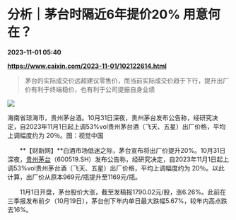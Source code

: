 # 分析｜茅台时隔近6年提价20% 用意何在？

**2023-11-01 05:40**

**https://www.caixin.com/2023-11-01/102122614.html**

> 茅台的实际成交价远超建议零售价，而当前实际成交价趋于下行，提升出厂价有利于终端稳价，也有利于公司提振自身业绩

  

![](https://img.caixin.com/2023-11-01/169881604858865_840_560.jpg)

海南省琼海市，贵州茅台酒。10月31日深夜，贵州茅台发布公告称，经研究决定，自2023年11月1日起上调53%vol贵州茅台酒（飞天、五星）出厂价格，平均上调幅度约为 20％。图：视觉中国

  

　　**【财新网】**白酒市场低迷之际，茅台宣布将出厂价提升20%。10月31日深夜，[贵州茅台](https://s.ccxe.com.cn/entities/companies/200001038)（600519.SH）发布公告称，经研究决定，自2023年11月1日起上调53%vol贵州茅台酒（飞天、五星）出厂价格，平均上调幅度约为 20％。以此计算，出厂价从原本969元/瓶提升至1169元/瓶。

　　11月1日开盘，茅台股价大涨，截至发稿报1790.02元/股，涨6.26%。此前在三季报发布前夕（10月19日），茅台创下年内单日最大跌幅5.67%，较年内高点跌去16%。